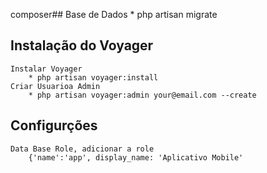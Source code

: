 composer## Base de Dados
    * php artisan migrate

## Instalação do Voyager
    Instalar Voyager
        * php artisan voyager:install
    Criar Usuarioa Admin
        * php artisan voyager:admin your@email.com --create
## Configurções
    Data Base Role, adicionar a role 
        {'name':'app', display_name: 'Aplicativo Mobile' 
    
    
    
